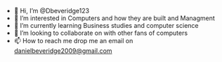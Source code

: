 - 👋 Hi, I’m @Dbeveridge123
- 👀 I’m interested in Computers and how they are built and Managment
- 🌱 I’m currently learning Business studies and computer science
- 💞️ I’m looking to collaborate on with other fans of computers
- 📫 How to reach me drop me an email on danielbeveridge2009@gmail.com

<!---
Dbeveridge123/Dbeveridge123 is a ✨ special ✨ repository because its `README.md` (this file) appears on your GitHub profile.
You can click the Preview link to take a look at your changes.
--->
